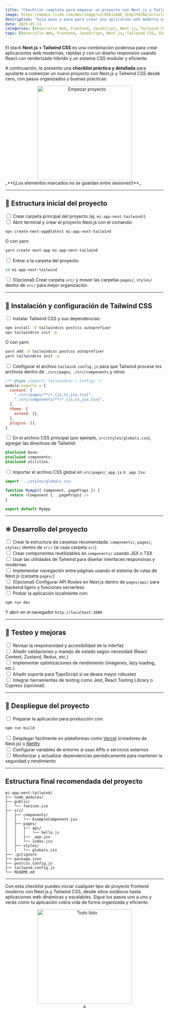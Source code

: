 ```yaml
---
title: "Checklist completa para empezar un proyecto con Next.js y Tailwind CSS"
image: https://media.licdn.com/dms/image/v2/D5612AQE_3tQyJY6lRA/article-cover_image-shrink_720_1280/article-cover_image-shrink_720_1280/0/1727013538184?e=2147483647&v=beta&t=HuxCQ8VVsHI1OzkTbTJIMCDp2-nIB7Y2xVe-_Ghhk-8
description: "Guía paso a paso para crear una aplicación web moderna usando Next.js y Tailwind CSS desde cero. Aprende a configurar y estructurar tu proyecto con buenas prácticas."
date: 2025-05-11
categories: [Desarrollo Web, Frontend, JavaScript, Next.js, Tailwind CSS, Checklist, Guía paso a paso]
tags: [Desarrollo Web, Frontend, JavaScript, Next.js, Tailwind CSS, Checklist, Guía paso a paso]
---
```


El stack **Next.js + Tailwind CSS** es una combinación poderosa para crear aplicaciones web modernas, rápidas y con un diseño responsivo usando React con renderizado híbrido y un sistema CSS modular y eficiente.

A continuación, te presento una **checklist práctica y detallada** para ayudarte a comenzar un nuevo proyecto con Next.js y Tailwind CSS desde cero, con pasos organizados y buenas prácticas.

<div style="text-align: center;">
  <img src="https://media.giphy.com/media/QJvwBSGaoc4eI/giphy.gif" alt="Empezar proyecto" width="300" />
</div>
_**(¡Los elementos marcados no se guardan entre sesiones!)**_

---

## 📁 Estructura inicial del proyecto

<input type="checkbox"> Crear carpeta principal del proyecto (ej. `mi-app-next-tailwind/`)<br/>
<input type="checkbox"> Abrir terminal y crear el proyecto Next.js con el comando:

```bash
npx create-next-app@latest mi-app-next-tailwind
```

O con yarn:

```bash
yarn create next-app mi-app-next-tailwind
```

<input type="checkbox"> Entrar a la carpeta del proyecto:

```bash
cd mi-app-next-tailwind
```

<input type="checkbox"> (Opcional) Crear carpeta `src/` y mover las carpetas `pages/`, `styles/` dentro de `src/` para mejor organización

---

## 🎨 Instalación y configuración de Tailwind CSS

<input type="checkbox"> Instalar Tailwind CSS y sus dependencias:

```bash
npm install -D tailwindcss postcss autoprefixer
npx tailwindcss init -p
```

O con yarn:

```bash
yarn add -D tailwindcss postcss autoprefixer
yarn tailwindcss init -p
```

<input type="checkbox"> Configurar el archivo `tailwind.config.js` para que Tailwind procese los archivos dentro de `./src/pages`, `./src/components` y otros:

```js
/** @type {import('tailwindcss').Config} */
module.exports = {
  content: [
    "./src/pages/**/*.{js,ts,jsx,tsx}",
    "./src/components/**/*.{js,ts,jsx,tsx}",
  ],
  theme: {
    extend: {},
  },
  plugins: [],
}
```

<input type="checkbox"> En el archivo CSS principal (por ejemplo, `src/styles/globals.css`), agregar las directivas de Tailwind:

```css
@tailwind base;
@tailwind components;
@tailwind utilities;
```

<input type="checkbox"> Importar el archivo CSS global en `src/pages/_app.js` o `_app.tsx`:

```js
import '../styles/globals.css'

function MyApp({ Component, pageProps }) {
  return <Component {...pageProps} />
}

export default MyApp
```


---

## ⚛️ Desarrollo del proyecto

<input type="checkbox"> Crear la estructura de carpetas recomendada: `components/`, `pages/`, `styles/` dentro de `src/` (si usas carpeta `src`)<br/>
<input type="checkbox"> Crear componentes reutilizables en `components/` usando JSX o TSX<br/>
<input type="checkbox"> Usar las utilidades de Tailwind para diseñar interfaces responsivas y modernas<br/>
<input type="checkbox"> Implementar navegación entre páginas usando el sistema de rutas de Next.js (carpeta `pages/`)<br/>
<input type="checkbox"> (Opcional) Configurar API Routes en Next.js dentro de `pages/api/` para backend ligero y funciones serverless<br/>
<input type="checkbox"> Probar la aplicación localmente con:

```bash
npm run dev
```

Y abrir en el navegador `http://localhost:3000`

---

## 🧪 Testeo y mejoras

<input type="checkbox"> Revisar la responsividad y accesibilidad de la interfaz<br/>
<input type="checkbox"> Añadir validaciones y manejo de estado según necesidad (React Context, Zustand, Redux, etc.)<br/>
<input type="checkbox"> Implementar optimizaciones de rendimiento (imágenes, lazy loading, etc.)<br/>
<input type="checkbox"> Añadir soporte para TypeScript si se desea mayor robustez<br/>
<input type="checkbox"> Integrar herramientas de testing como Jest, React Testing Library o Cypress (opcional)

---

## 🚀 Despliegue del proyecto

<input type="checkbox"> Preparar la aplicación para producción con:

```bash
npm run build
```

<input type="checkbox"> Desplegar fácilmente en plataformas como [Vercel](https://vercel.com/) (creadores de Next.js) o [Netlify](https://www.netlify.com/)<br/>
<input type="checkbox"> Configurar variables de entorno si usas APIs o servicios externos<br/>
<input type="checkbox"> Monitorizar y actualizar dependencias periódicamente para mantener la seguridad y rendimiento

---

## Estructura final recomendada del proyecto

```
mi-app-next-tailwind/
├── node_modules/
├── public/
│   └── favicon.ico
├── src/
│   ├── components/
│   │   └── ExampleComponent.jsx
│   ├── pages/
│   │   ├── api/
│   │   │   └── hello.js
│   │   ├── _app.jsx
│   │   └── index.jsx
│   ├── styles/
│   │   └── globals.css
├── .gitignore
├── package.json
├── postcss.config.js
├── tailwind.config.js
└── README.md
```


---

Con esta checklist puedes iniciar cualquier tipo de proyecto frontend moderno con Next.js y Tailwind CSS, desde sitios estáticos hasta aplicaciones web dinámicas y escalables. Sigue los pasos uno a uno y verás cómo tu aplicación cobra vida de forma organizada y eficiente.

<div style="text-align: center;">
  <img src="https://media.giphy.com/media/l0MYt5jPR6QX5pnqM/giphy.gif" alt="Todo listo" width="300" />
</div>
<div style="text-align: center">⁂</div>
